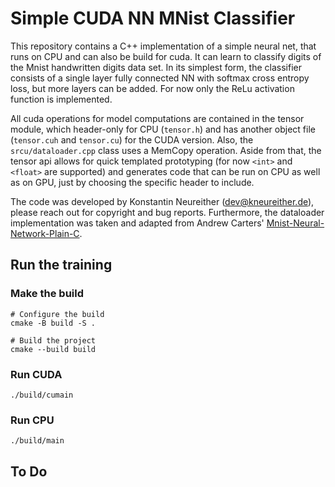 # Simple CUDA NN MNist Classifier


This repository contains a C++ implementation of a simple neural net, that runs on CPU and can also be build for cuda. It can learn to classify digits of the Mnist handwritten digits data set. In its simplest form, the classifier consists of a single layer fully connected NN with softmax cross entropy loss, but more layers can be added. For now only the ReLu activation function is implemented.

All cuda operations for model computations are contained in the tensor module, which header-only for CPU (`tensor.h`) and has another object file (`tensor.cuh` and `tensor.cu`) for the CUDA version. Also, the `srcu/dataloader.cpp` class uses a MemCopy operation. Aside from that, the tensor api allows for quick templated prototyping (for now `<int>` and `<float>` are supported) and generates code that can be run on CPU as well as on GPU, just by choosing the specific header to include.

The code was developed by Konstantin Neureither ([dev@kneureither.de](mailto:dev@kneureither.de)), please reach out for copyright and bug reports. Furthermore, the dataloader implementation was taken and adapted from Andrew Carters' [Mnist-Neural-Network-Plain-C](https://github.com/AndrewCarterUK/mnist-neural-network-plain-c).

## Run the training
### Make the build

```
# Configure the build
cmake -B build -S .

# Build the project
cmake --build build
```

### Run CUDA
```
./build/cumain
```

### Run CPU 
```
./build/main
```

## To Do
